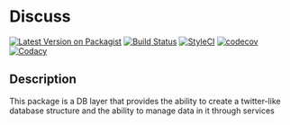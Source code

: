 # Discuss

[![Latest Version on Packagist][ico-version]][link-packagist]
[![Build Status][ico-travis]][link-travis]
[![StyleCI][ico-styleci]][link-styleci]
[![codecov][ico-codecov]][link-codecov]
[![Codacy][ico-codacy]][link-codacy]
## Description

This package is a DB layer that provides the ability to create a twitter-like database structure and the ability to manage data in it through services

[ico-version]: https://img.shields.io/packagist/v/apathy/discuss.svg?style=flat-square
[ico-travis]: https://img.shields.io/travis/oleksandr-bolshov/discuss/master?style=flat-square
[ico-styleci]: https://styleci.io/repos/230115609/shield
[ico-codecov]: https://img.shields.io/codecov/c/github/oleksandr-bolshov/discuss?token=419a3d6d765c4b168e916b69dff8b29b&style=flat-square
[ico-codacy]: https://img.shields.io/codacy/grade/b436b324e00949e18e88e7e4acb7fc80?style=flat-square

[link-packagist]: https://packagist.org/packages/apathy/discuss
[link-travis]: https://travis-ci.org/oleksandr-bolshov/discuss
[link-styleci]: https://styleci.io/repos/230115609
[link-codecov]: https://codecov.io/gh/oleksandr-bolshov/discuss
[link-codacy]: https://www.codacy.com/manual/oleksandr-bolshov/discuss

